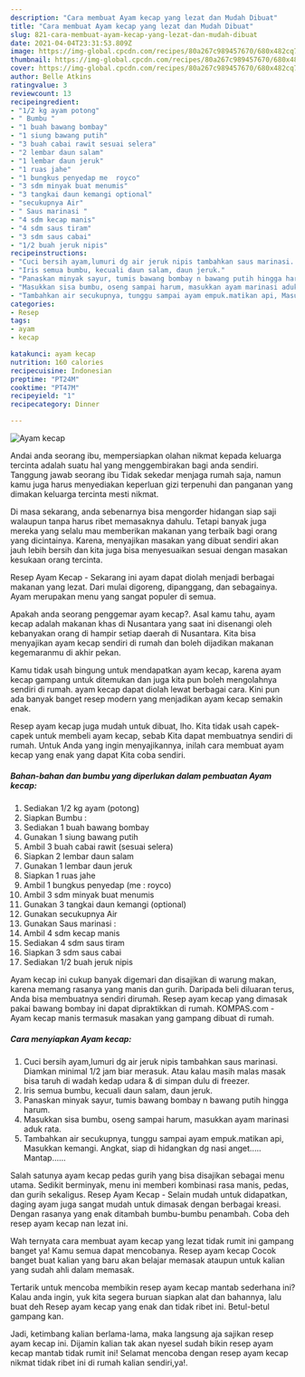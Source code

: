 ```yaml
---
description: "Cara membuat Ayam kecap yang lezat dan Mudah Dibuat"
title: "Cara membuat Ayam kecap yang lezat dan Mudah Dibuat"
slug: 821-cara-membuat-ayam-kecap-yang-lezat-dan-mudah-dibuat
date: 2021-04-04T23:31:53.809Z
image: https://img-global.cpcdn.com/recipes/80a267c989457670/680x482cq70/ayam-kecap-foto-resep-utama.jpg
thumbnail: https://img-global.cpcdn.com/recipes/80a267c989457670/680x482cq70/ayam-kecap-foto-resep-utama.jpg
cover: https://img-global.cpcdn.com/recipes/80a267c989457670/680x482cq70/ayam-kecap-foto-resep-utama.jpg
author: Belle Atkins
ratingvalue: 3
reviewcount: 13
recipeingredient:
- "1/2 kg ayam potong"
- " Bumbu "
- "1 buah bawang bombay"
- "1 siung bawang putih"
- "3 buah cabai rawit sesuai selera"
- "2 lembar daun salam"
- "1 lembar daun jeruk"
- "1 ruas jahe"
- "1 bungkus penyedap me  royco"
- "3 sdm minyak buat menumis"
- "3 tangkai daun kemangi optional"
- "secukupnya Air"
- " Saus marinasi "
- "4 sdm kecap manis"
- "4 sdm saus tiram"
- "3 sdm saus cabai"
- "1/2 buah jeruk nipis"
recipeinstructions:
- "Cuci bersih ayam,lumuri dg air jeruk nipis tambahkan saus marinasi. Diamkan minimal 1/2 jam biar merasuk. Atau kalau masih malas masak bisa taruh di wadah kedap udara &amp; di simpan dulu di freezer."
- "Iris semua bumbu, kecuali daun salam, daun jeruk."
- "Panaskan minyak sayur, tumis bawang bombay n bawang putih hingga harum."
- "Masukkan sisa bumbu, oseng sampai harum, masukkan ayam marinasi aduk rata."
- "Tambahkan air secukupnya, tunggu sampai ayam empuk.matikan api, Masukkan kemangi. Angkat, siap di hidangkan dg nasi anget..... Mantap......"
categories:
- Resep
tags:
- ayam
- kecap

katakunci: ayam kecap 
nutrition: 160 calories
recipecuisine: Indonesian
preptime: "PT24M"
cooktime: "PT47M"
recipeyield: "1"
recipecategory: Dinner

---
```



![Ayam kecap](https://img-global.cpcdn.com/recipes/80a267c989457670/680x482cq70/ayam-kecap-foto-resep-utama.jpg)

Andai anda seorang ibu, mempersiapkan olahan nikmat kepada keluarga tercinta adalah suatu hal yang menggembirakan bagi anda sendiri. Tanggung jawab seorang ibu Tidak sekedar menjaga rumah saja, namun kamu juga harus menyediakan keperluan gizi terpenuhi dan panganan yang dimakan keluarga tercinta mesti nikmat.

Di masa  sekarang, anda sebenarnya bisa mengorder hidangan siap saji walaupun tanpa harus ribet memasaknya dahulu. Tetapi banyak juga mereka yang selalu mau memberikan makanan yang terbaik bagi orang yang dicintainya. Karena, menyajikan masakan yang dibuat sendiri akan jauh lebih bersih dan kita juga bisa menyesuaikan sesuai dengan masakan kesukaan orang tercinta. 

Resep Ayam Kecap - Sekarang ini ayam dapat diolah menjadi berbagai makanan yang lezat. Dari mulai digoreng, dipanggang, dan sebagainya. Ayam merupakan menu yang sangat populer di semua.

Apakah anda seorang penggemar ayam kecap?. Asal kamu tahu, ayam kecap adalah makanan khas di Nusantara yang saat ini disenangi oleh kebanyakan orang di hampir setiap daerah di Nusantara. Kita bisa menyajikan ayam kecap sendiri di rumah dan boleh dijadikan makanan kegemaranmu di akhir pekan.

Kamu tidak usah bingung untuk mendapatkan ayam kecap, karena ayam kecap gampang untuk ditemukan dan juga kita pun boleh mengolahnya sendiri di rumah. ayam kecap dapat diolah lewat berbagai cara. Kini pun ada banyak banget resep modern yang menjadikan ayam kecap semakin enak.

Resep ayam kecap juga mudah untuk dibuat, lho. Kita tidak usah capek-capek untuk membeli ayam kecap, sebab Kita dapat membuatnya sendiri di rumah. Untuk Anda yang ingin menyajikannya, inilah cara membuat ayam kecap yang enak yang dapat Kita coba sendiri.

<!--inarticleads1-->

##### Bahan-bahan dan bumbu yang diperlukan dalam pembuatan Ayam kecap:

1. Sediakan 1/2 kg ayam (potong)
1. Siapkan  Bumbu :
1. Sediakan 1 buah bawang bombay
1. Gunakan 1 siung bawang putih
1. Ambil 3 buah cabai rawit (sesuai selera)
1. Siapkan 2 lembar daun salam
1. Gunakan 1 lembar daun jeruk
1. Siapkan 1 ruas jahe
1. Ambil 1 bungkus penyedap (me : royco)
1. Ambil 3 sdm minyak buat menumis
1. Gunakan 3 tangkai daun kemangi (optional)
1. Gunakan secukupnya Air
1. Gunakan  Saus marinasi :
1. Ambil 4 sdm kecap manis
1. Sediakan 4 sdm saus tiram
1. Siapkan 3 sdm saus cabai
1. Sediakan 1/2 buah jeruk nipis


Ayam kecap ini cukup banyak digemari dan disajikan di warung makan, karena memang rasanya yang manis dan gurih. Daripada beli diluaran terus, Anda bisa membuatnya sendiri dirumah. Resep ayam kecap yang dimasak pakai bawang bombay ini dapat dipraktikkan di rumah. KOMPAS.com - Ayam kecap manis termasuk masakan yang gampang dibuat di rumah. 

<!--inarticleads2-->

##### Cara menyiapkan Ayam kecap:

1. Cuci bersih ayam,lumuri dg air jeruk nipis tambahkan saus marinasi. Diamkan minimal 1/2 jam biar merasuk. Atau kalau masih malas masak bisa taruh di wadah kedap udara &amp; di simpan dulu di freezer.
1. Iris semua bumbu, kecuali daun salam, daun jeruk.
1. Panaskan minyak sayur, tumis bawang bombay n bawang putih hingga harum.
1. Masukkan sisa bumbu, oseng sampai harum, masukkan ayam marinasi aduk rata.
1. Tambahkan air secukupnya, tunggu sampai ayam empuk.matikan api, Masukkan kemangi. Angkat, siap di hidangkan dg nasi anget..... Mantap......


Salah satunya ayam kecap pedas gurih yang bisa disajikan sebagai menu utama. Sedikit berminyak, menu ini memberi kombinasi rasa manis, pedas, dan gurih sekaligus. Resep Ayam Kecap - Selain mudah untuk didapatkan, daging ayam juga sangat mudah untuk dimasak dengan berbagai kreasi. Dengan rasanya yang enak ditambah bumbu-bumbu penambah. Coba deh resep ayam kecap nan lezat ini. 

Wah ternyata cara membuat ayam kecap yang lezat tidak rumit ini gampang banget ya! Kamu semua dapat mencobanya. Resep ayam kecap Cocok banget buat kalian yang baru akan belajar memasak ataupun untuk kalian yang sudah ahli dalam memasak.

Tertarik untuk mencoba membikin resep ayam kecap mantab sederhana ini? Kalau anda ingin, yuk kita segera buruan siapkan alat dan bahannya, lalu buat deh Resep ayam kecap yang enak dan tidak ribet ini. Betul-betul gampang kan. 

Jadi, ketimbang kalian berlama-lama, maka langsung aja sajikan resep ayam kecap ini. Dijamin kalian tak akan nyesel sudah bikin resep ayam kecap mantab tidak rumit ini! Selamat mencoba dengan resep ayam kecap nikmat tidak ribet ini di rumah kalian sendiri,ya!.

